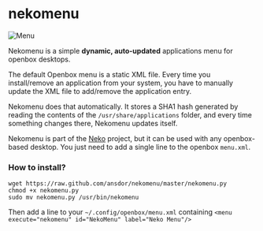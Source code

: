 nekomenu
========

![Menu](http://i.imgur.com/nXdHeJH.png "Neko Menu")

Nekomenu is a simple **dynamic, auto-updated** applications menu for openbox desktops.

The default Openbox menu is a static XML file. Every time you install/remove an application from your system, you have to manually update the XML file to add/remove the application entry.

Nekomenu does that automatically. It stores a SHA1 hash generated by reading the contents of the `/usr/share/applications` folder, and every time something changes there, Nekomenu updates itself.

Nekomenu is part of the [Neko](http://github.com/ansdor/neko) project, but it can be used with any openbox-based desktop. You just need to add a single line to the openbox `menu.xml`.

### How to install?

```
wget https://raw.github.com/ansdor/nekomenu/master/nekomenu.py
chmod +x nekomenu.py
sudo mv nekomenu.py /usr/bin/nekomenu
```

Then add a line to your `~/.config/openbox/menu.xml` containing `<menu execute="nekomenu" id="NekoMenu" label="Neko Menu"/>`
